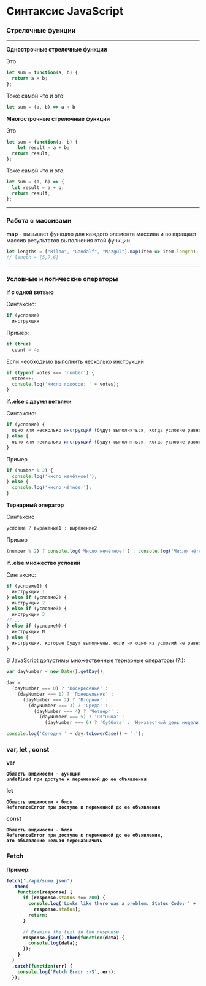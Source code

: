 <h1>Синтаксис JavaScript</h1>

<h3>Стрелочные функции</h3>

<hr>
<b>Однострочные стрелочные функции</b>

Это 
```javascript
let sum = function(a, b) {
  return a + b;
};
```
Тоже самой что и это:
```javascript
let sum = (a, b) => a + b
```

<b>Многострочные стрелочные функции</b>

Это 
```javascript
let sum = function(a, b) {
    let result = a + b;
  return result;
};
```
Тоже самой что и это:
```javascript
let sum = (a, b) => {  
  let result = a + b;
  return result; 
};
```
<hr>

<h3>Работа с массивами</h3>

<b>map</b> -  вызывает функцию для каждого элемента массива и возвращает массив результатов выполнения этой функции.

```javascript
let lengths = ["Bilbo", "Gandalf", "Nazgul"].map(item => item.length);
// length = [5,7,6]
```
<hr>
<h3>Условные и логические операторы</h3>

<b>if c одной ветвью</b>

Синтаксис:

```javascript
if (условие)
  инструкция
```

Пример:

```javascript
if (true)
  count = 4;
```

Если необходимо выполнить несколько инструкций

```javascript
if (typeof votes === 'number') {
  votes++;
  console.log('Число голосов: ' + votes);
}
```

<b>if..else c двумя ветвями</b>

Синтаксис:

```javascript
if (условие) {
  одно или несколько инструкций (будут выполняться, когда условие равно true или приведено к true)
} else {
  одно или несколько инструкций (будут выполняться, когда условие равно false или приведено к false)
}
```

Пример

```javascript
if (number % 2) {
  console.log('Число нечётное!');
} else {
  console.log('Число чётное!');
}
```

<b>Тернарный оператор</b>

Синтаксис
```javascript
условие ? выражение1 : выражение2
```

Пример
```javascript
(number % 2) ? console.log('Число нечётное!') : console.log('Число чётное!');
```

<b>if..else множество условий</b>

Синтаксис:

```javascript
if (условие1) {
  инструкции 1
} else if (условие2) {
  инструкции 2
} else if (условие3) {
  инструкции 3
//...
} else if (условиеN) {
  инструкции N
} else {
  инструкции, которые будут выполнены, если ни одно из условий не равно true или не приведёно к этом значению 
}
```

В JavaScript допустимы множественные тернарные операторы (?:):


```javascript
var dayNumber = new Date().getDay();

day =
  (dayNumber === 0) ? 'Воскресенье' :
    (dayNumber === 1) ? 'Понедельник' :
      (dayNumber === 2) ? 'Вторник' :
        (dayNumber === 3) ? 'Среда' :
          (dayNumber === 4) ? 'Четверг' :
            (dayNumber === 5) ? 'Пятница' :
              (dayNumber === 6) ? 'Суббота' : 'Неизвестный день недели';

console.log('Сегодня ' + day.toLowerCase() + '.');
```


<h3>var, let , const</h3>

<b>var<b/>

```
Область видимости - функция
undefined при доступе к переменной до ее объявления
```

<b>let</b>

```
Область видимости - блок
ReferenceError при доступе к переменной до ее объявления
```


<b>const</b>

```
Область видимости - блок
ReferenceError при доступе к переменной до ее объявления, 
это объявление нельзя переназначить
```

<h3>Fetch</h3>


Пример:


```javascript
fetch('./api/some.json')  
  .then(  
    function(response) {  
      if (response.status !== 200) {  
        console.log('Looks like there was a problem. Status Code: ' +  
          response.status);  
        return;  
      }

      // Examine the text in the response  
      response.json().then(function(data) {  
        console.log(data);  
      });  
    }  
  )  
  .catch(function(err) {  
    console.log('Fetch Error :-S', err);  
  });
```
